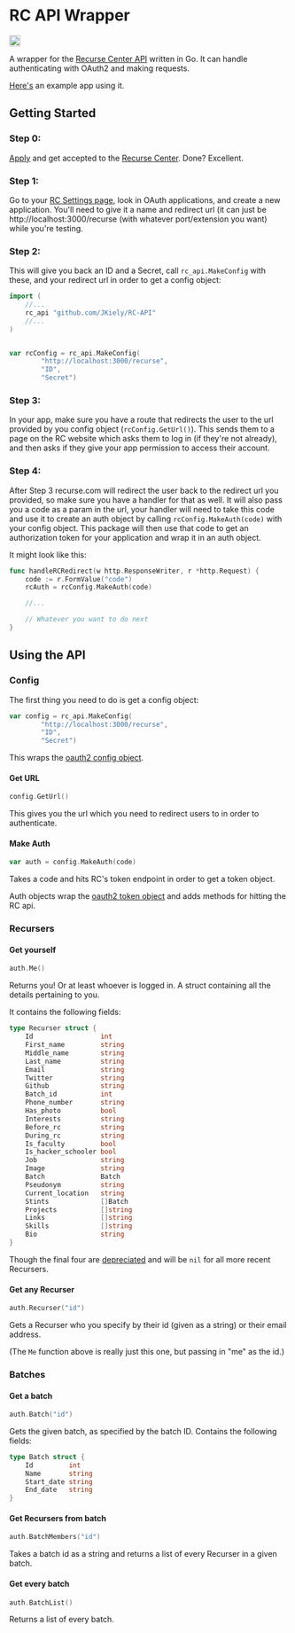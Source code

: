 RC API Wrapper
=================

<a href='http://www.recurse.com' title='Made with love at the Recurse Center'><img src='https://cloud.githubusercontent.com/assets/2883345/11325206/336ea5f4-9150-11e5-9e90-d86ad31993d8.png' height='20px'/></a>

A wrapper for the [Recurse Center API](https://github.com/recursecenter/wiki/wiki/Recurse-Center-API) written in Go. It can handle authenticating with OAuth2 and making requests.

[Here's](https://gist.github.com/JKiely/267083e9fa776eb7d35c38fb8447e57c) an example app using it.


Getting Started
---------------

### Step 0:
[Apply](https://www.recurse.com/apply/retreat) and get accepted to the [Recurse Center](https://www.recurse.com/). Done? Excellent.

### Step 1:
Go to your [RC Settings page](https://www.recurse.com/settings/oauth), look in OAuth applications, and create a new application. You'll need to give it a name and redirect url (it can just be http://localhost:3000/recurse (with whatever port/extension you want) while you're testing.

### Step 2:
This will give you back an ID and a Secret, call `rc_api.MakeConfig` with these, and your redirect url in order to get a config object:

```Go
import (
    //...
	rc_api "github.com/JKiely/RC-API"
    //...
)


var rcConfig = rc_api.MakeConfig(
		"http://localhost:3000/recurse",
		"ID",
		"Secret")
```

### Step 3:
In your app, make sure you have a route that redirects the user to the url provided by you config object (`rcConfig.GetUrl()`). This sends them to a page on the RC website which asks them to log in (if they're not already), and then asks if they give your app permission to access their account.

### Step 4:
After Step 3 recurse.com will redirect the user back to the redirect url you provided, so make sure you have a handler for that as well. It will also pass you a code as a param in the url, your handler will need to take this code and use it to create an auth object by calling `rcConfig.MakeAuth(code)` with your config object. This package will then use that code to get an authorization token for your application and wrap it in an auth object.

It might look like this:
```Go
func handleRCRedirect(w http.ResponseWriter, r *http.Request) {
    code := r.FormValue("code")
    rcAuth = rcConfig.MakeAuth(code)

    //...

    // Whatever you want to do next
}
```


Using the API
-------------

### Config

The first thing you need to do is get a config object:

```Go
var config = rc_api.MakeConfig(
		"http://localhost:3000/recurse",
		"ID",
		"Secret")
```

This wraps the [oauth2 config object](https://godoc.org/golang.org/x/oauth2#Config).

#### Get URL
```Go
config.GetUrl()
```

This gives you the url which you need to redirect users to in order to authenticate. 

#### Make Auth
```Go
var auth = config.MakeAuth(code)
```

Takes a code and hits RC's token endpoint in order to get a token object.

Auth objects wrap the [oauth2 token object](https://godoc.org/golang.org/x/oauth2#Token) and adds methods for hitting the RC api.

### Recursers

#### Get yourself
```Go
auth.Me()
```
Returns you! Or at least whoever is logged in. A struct containing all the details pertaining to you.

It contains the following fields:
```Go
type Recurser struct {
	Id                 int
	First_name         string
	Middle_name        string
	Last_name          string
	Email              string
	Twitter            string
	Github             string
	Batch_id           int
	Phone_number       string
	Has_photo          bool
	Interests          string
	Before_rc          string
	During_rc          string
	Is_faculty         bool
	Is_hacker_schooler bool
	Job                string
	Image              string
	Batch              Batch
	Pseudonym          string
	Current_location   string
	Stints             []Batch
	Projects           []string
	Links              []string
	Skills             []string
	Bio                string
}
```
Though the final four are [depreciated](https://github.com/recursecenter/wiki/wiki/Recurse-Center-API#people) and will be `nil` for all more recent Recursers.

#### Get any Recurser
```Go
auth.Recurser("id")
```
Gets a Recurser who you specify by their id (given as a string) or their email address.

(The `Me` function above is really just this one, but passing in "me" as the id.)

### Batches

#### Get a batch
```Go
auth.Batch("id")
```
Gets the given batch, as specified by the batch ID. Contains the following fields:
```Go
type Batch struct {
	Id         int
	Name       string
	Start_date string
	End_date   string
}
```

#### Get Recursers from batch
```Go
auth.BatchMembers("id")
```
Takes a batch id as a string and returns a list of every Recurser in a given batch.

#### Get every batch
```Go
auth.BatchList()
```
Returns a list of every batch.
